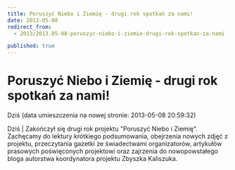 ```yaml
---
title: Poruszyć Niebo i Ziemię - drugi rok spotkań za nami!
date: 2013-05-08
redirect_from: 
  - 2013/2013.05.08-poruszyc-niebo-i-ziemie-drugi-rok-spotkan-za-nami

published: true
---
```




# Poruszyć Niebo i Ziemię - drugi rok spotkań za nami!

<time>Dziś (data umieszczenia na nowej stronie: 2013-05-08 20:59:32)</time>

Dziś | Zakończył się drugi rok projektu "Poruszyć Niebo i Ziemię". Zachęcamy do lektury krótkiego podsumowania, obejrzenia nowych zdjęć z projektu, przeczytania gazetki ze świadectwami organizatorów, artykułów prasowych poświęconych projektowi oraz zajrzenia do nowopowstałego bloga autorstwa koordynatora projektu Zbyszka Kaliszuka.

<!--{{json:{"created_date":"2013-05-08 20:59:32","publish_down":"0000-00-00 00:00:00","id":"940"}}}-->